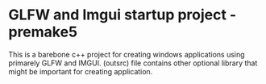 # GLFW and Imgui startup project - premake5
This is a barebone c++ project for creating windows applications using primarely GLFW and IMGUI. (outsrc) file contains other optional library that might be important for creating application.
